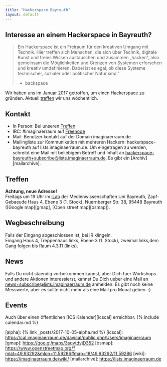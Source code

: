 ```yaml
---
title: "Hackerspace Bayreuth"
layout: default
---
```

## Interesse an einem Hackerspace in Bayreuth?
> Ein Hackerspace ist ein Freiraum für den kreativen Umgang mit Technik. Hier
> treffen sich Menschen, die sich über Technik, digitale Kunst und freies
> Wissen austauschen und zusammen „hacken“, also gemeinsam die Möglichkeiten
> und Grenzen von Systemen erforschen und kreativ umdefinieren. Dabei ist es
> egal, ob diese Systeme technischer, sozialer oder politischer Natur sind."
>
> - backspace

Wir haben uns im Januar 2017 getroffen, um einen Hackerspace zu gründen.
Aktuell [treffen](#treffen) wir uns wöchentlich.

## Kontakt

- In Person: Bei unseren [Treffen](#treffen)
- IRC: #imaginaerraum auf [Freenode](irc://irc.freenode.net/#imaginaerraum)
- Mail: Benutzer kontakt auf der Domain imaginaerraum.de
- Mailingliste zur Kommunikation mit mehreren Hackern: hackerspace-bayreuth auf
  lists.imaginaerraum.de. Um eingetragen zu werden, schreibt eine Mail mit
  beliebigem Betreff und Inhalt an
  [hackerspace-bayreuth+subscribe@lists.imaginaerraum.de](mailto:hackerspace-bayreuth+subscribe@lists.imaginaerraum.de).
  Es gibt ein [Archiv][mailarchive].

## Treffen
**Achtung, neue Adresse!**  
Freitags um 19 Uhr im [iLab](#wegbeschreibung) der Medienwissenschaften Uni
Bayreuth, Zapf-Gebaeude Haus 4, Ebene 3 (1. Stock), Nuernberger Str. 38, 95448 Bayreuth ([Google map][gmap], [Open street map][osmap]).

## Wegbeschreibung
Falls der Eingang abgeschlossen ist, bei iR klingeln.  
Eingang Haus 4, Treppenhaus links, Ebene 3 (1. Stock), zweimal links,dem Gang folgen bis Raum 4.3.11 (links).

## News
Falls Du nicht staendig vorbeikommen kannst, aber Dich fuer Workshops und
andere Aktionen interessierst, kannst Du Dich ueber eine Mail an
[news+subscribe@lists.imaginaerraum.de](mailto:news+subscribe@lists.imaginaerraum.de)
anmelden. Es gibt noch keine Messwerte, aber es sollte nicht mehr als eine Mail
pro Monat geben. :)

## Events
Auch über einen öffentlichen [ICS Kalender][icscal] erreichbar.
{% include calendar.md %}


[alpha]: {% link _posts/2017-10-05-alpha.md %}
[icscal]: https://cal.imaginaerraum.de/davical/public.php/Users/imaginaerraum
[gmap]: https://goo.gl/maps/3sqvtdvjD352
[osmap]: https://www.openstreetmap.org/?mlat=49.93292&mlon=11.59286#map=18/49.93292/11.59286
[wiki]: https://imaginaerraum.de/wiki/
[mailarchive]: https://lists.imaginaerraum.de
